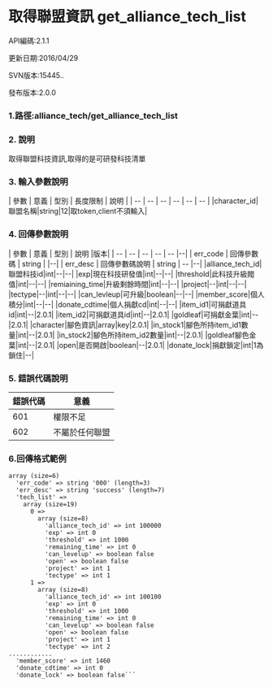 # 取得聯盟資訊 get_alliance_tech_list



API編碼:2.1.1

> 


更新日期:2016/04/29

> 

SVN版本:15445..

> 

發布版本:2.0.0
### 1.路徑:alliance_tech/get_alliance_tech_list

### 2. 說明

取得聯盟科技資訊,取得的是可研發科技清單
### 3. 輸入參數說明


| 參數 | 意義 | 型別 | 長度限制 | 說明 |
| -- | -- | -- | -- | -- | -- |
|character_id|聯盟名稱|string|12|取token,client不須輸入|


### 4. 回傳參數說明
| 參數 | 意義 | 型別 | 說明 |版本|
| -- | -- | -- | -- | -- |--|
| err_code | 回傳參數碼 | string |  |--|
| err_desc | 回傳參數碼說明 | string | -- |--|
|alliance_tech_id|聯盟科技id|int|--|--|
|exp|現在科技研發值|int|--|--|
|threshold|此科技升級閥值|int|--|--|
|remiaining_time|升級剩餘時間|int|--|--|
|project|--|int|--|--|
|tectype|--|int|--|--|
|can_levleup|可升級|boolean|--|--|
|member_score|個人積分|int|--|--|
|donate_cdtime|個人捐獻cd|int|--|--|
|item_id1|可捐獻道具id|int|--|2.0.1|
|item_id2|可捐獻道具id|int|--|2.0.1|
|goldleaf|可捐獻金葉|int|--|2.0.1|
|character|腳色資訊|array|key|2.0.1|
|in_stock1|腳色所持item_id1數量|int|--|2.0.1|
|in_stock2|腳色所持item_id2數量|int|--|2.0.1|
|goldleaf腳色金葉|int|--|2.0.1|
|open|是否開啟|boolean|--|2.0.1|
|donate_lock|捐獻鎖定|int|1為鎖住|--|

### 5. 錯誤代碼說明
|錯誤代碼|意義|
|--|--|
|601|權限不足|
|602|不屬於任何聯盟|

### 6.回傳格式範例

```
array (size=6)
  'err_code' => string '000' (length=3)
  'err_desc' => string 'success' (length=7)
  'tech_list' => 
    array (size=19)
      0 => 
        array (size=8)
          'alliance_tech_id' => int 100000
          'exp' => int 0
          'threshold' => int 1000
          'remaining_time' => int 0
          'can_levelup' => boolean false
          'open' => boolean false
          'project' => int 1
          'tectype' => int 1
      1 => 
        array (size=8)
          'alliance_tech_id' => int 100100
          'exp' => int 0
          'threshold' => int 1000
          'remaining_time' => int 0
          'can_levelup' => boolean false
          'open' => boolean false
          'project' => int 1
          'tectype' => int 2
............          
  'member_score' => int 1460
  'donate_cdtime' => int 0
  'donate_lock' => boolean false```

